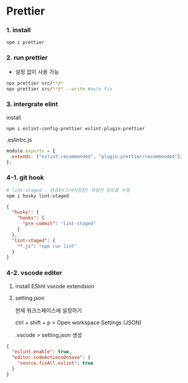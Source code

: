 # Prettier

### 1. install

```
npm i prettier
```

### 2. run prettier

- 설정 없이 사용 가능

```bash
npx prettier src/**/*
npx prettier src/**/* --write #auto fix
```

### 3. intergrate elint

install

```
npm i eslint-config-prettier eslint-plugin-prettier
```

.eslintrc.js

```js
module.exports = {
  extends: ["eslint:recommended", "plugin:prettier/recommended"],
};
```

### 4-1. git hook

```bash
# lint-staged : 변경된(스테이징된) 파일만 린트를 수행
npm i husky lint-staged
```

```json
{
  "husky": {
    "hooks": {
      "pre-commit": "lint-staged"
    }
  },
  "lint-staged": {
    "*.js": "npm run lint"
  }
}
```

### 4-2. vscode editer

1. install ESlint vscode extendsion

2. setting.json

    현재 워크스페이스에 설정하기
    
    ctrl + shift + p  > Open workspace Settings (JSON)
    
    .vscode > setting.json 생성

```json
{
  "eslint.enable": true,
  "editor.codeActionsOnSave": {
    "source.fixAll.eslint": true
  }
}
```
